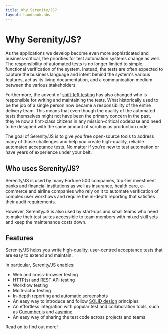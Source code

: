 ```yaml
---
title: Why Serenity/JS?
layout: handbook.hbs
---
```

# Why Serenity/JS?

As the applications we develop become even more sophisticated and business-critical,
the priorities for test automation systems change as well.
The responsibility of automated tests is no longer limited to simple, functional verification of the system.
Instead, the tests are often expected to capture the business language and intent behind the system's various features,
act as its living documentation, and a communication medium between the various stakeholders.

Furthermore, the advent of [shift-left testing](https://en.wikipedia.org/wiki/Shift-left_testing)
has also changed who is responsible for writing and maintaining the tests.
What historically used to be the job of a single person now became a responsibility of the entire delivery team.
This means that even though the quality of the automated tests themselves might not have been the primary concern in the past,
they're now a first-class citizens in any mission-critical codebase and need to be designed with the same amount of scrutiny
as production code.

The goal of Serenity/JS is to give you free open-source tools to address many of those challenges
and help you create high-quality, reliable automated acceptance tests.
No matter if you're new to test automation or have years of experience under your belt.

## Who uses Serenity/JS?

Serenity/JS is used by many Fortune 500 companies, top-tier investment banks and financial institutions as well as insurance, health care, e-commerce and airline companies
who rely on it to automate verification of complex user workflows and require the in-depth reporting that satisfies their audit requirements.

However, Serenity/JS is also used by start-ups and small teams who need to make their test suites accessible to team members with mixed skill sets and keep the maintenance costs down.

## Features

Serenity/JS helps you write high-quality, user-centred acceptance tests that are easy to extend and maintain.

In particular, Serenity/JS enables:

- Web and cross-browser testing
- HTTP(s) and REST API testing
- Workflow testing
- Multi-actor testing
- In-depth reporting and automatic screenshots
- An easy way to introduce and follow [SOLID design](https://en.wikipedia.org/wiki/SOLID) principles
- An effortless integration with popular test and collaboration tools, such as [Cucumber.js](https://github.com/cucumber/cucumber-js) and [Jasmine](https://jasmine.github.io/).
- An easy way of sharing the test code across projects and teams

Read on to find out more!
